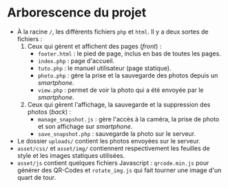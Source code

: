 # Arborescence du projet
* À la racine `/`, les différents fichiers `php` et `html`. Il y a deux sortes de fichiers :
	1. Ceux qui gèrent et affichent des pages (*front*) :
		- `footer.html` : le pied de page, inclus en bas de toutes les pages.
		- `index.php` : page d'accueil.
		- `tuto.php` : le manuel utilisateur (page statique).
		- `photo.php` : gère la prise et la sauvegarde des photos depuis un *smartphone*.
		- `view.php` : permet de voir la photo qui a été envoyée par le *smartphone*.
	2. Ceux qui gèrent l'affichage, la sauvegarde et la suppression des photos (*back*) :
		- `manage_snapshot.js` : gère l'accès à la caméra, la prise de photo et son affichage sur *smartphone*.
		- `save_snapshot.php` : sauvegarde la photo sur le serveur.
* Le dossier `uploads/` contient les photos envoyées sur le serveur.
* `asset/css/` et `asset/img/` contiennent respectivement les feuilles de style et les images statiques utilisées.
* `asset/js` contient quelques fichiers Javascript : `qrcode.min.js` pour générer des QR-Codes et `rotate_img.js` qui fait tourner une image d'un quart de tour.
